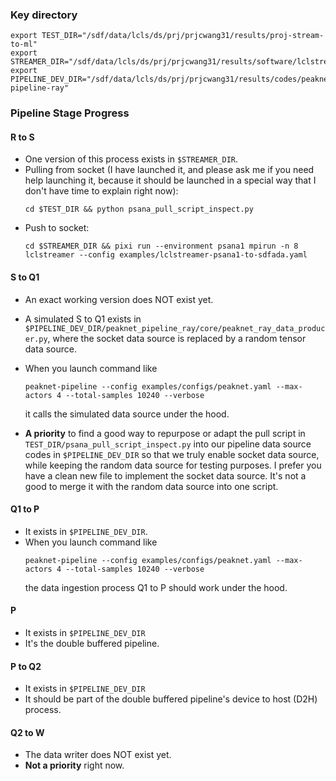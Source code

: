 ### Key directory

```
export TEST_DIR="/sdf/data/lcls/ds/prj/prjcwang31/results/proj-stream-to-ml"
export STREAMER_DIR="/sdf/data/lcls/ds/prj/prjcwang31/results/software/lclstreamer"
export PIPELINE_DEV_DIR="/sdf/data/lcls/ds/prj/prjcwang31/results/codes/peaknet-pipeline-ray"
```


### Pipeline Stage Progress

#### **R to S**

- One version of this process exists in `$STREAMER_DIR`.
- Pulling from socket (I have launched it, and please ask me if you need help
  launching it, because it should be launched in a special way that I don't have
  time to explain right now):
  ```
  cd $TEST_DIR && python psana_pull_script_inspect.py
  ```
- Push to socket:
  ```
  cd $STREAMER_DIR && pixi run --environment psana1 mpirun -n 8 lclstreamer --config examples/lclstreamer-psana1-to-sdfada.yaml
  ```

#### **S to Q1**

- An exact working version does NOT exist yet.
- A simulated S to Q1 exists in `$PIPELINE_DEV_DIR/peaknet_pipeline_ray/core/peaknet_ray_data_producer.py`, where the socket data source is replaced by a random tensor data source.
- When you launch command like
  ```
  peaknet-pipeline --config examples/configs/peaknet.yaml --max-actors 4 --total-samples 10240 --verbose
  ```
  it calls the simulated data source under the hood.

- **A priority** to find a good way to repurpose or adapt the pull script in
  `TEST_DIR/psana_pull_script_inspect.py` into our pipeline data source codes in
  `$PIPELINE_DEV_DIR` so that we truly enable socket data source, while keeping
  the random data source for testing purposes.  I prefer you have a clean new
  file to implement the socket data source.  It's not a good to merge it with
  the random data source into one script.

#### **Q1 to P**

- It exists in `$PIPELINE_DEV_DIR`.
- When you launch command like
  ```
  peaknet-pipeline --config examples/configs/peaknet.yaml --max-actors 4 --total-samples 10240 --verbose
  ```
  the data ingestion process Q1 to P should work under the hood.

#### **P**

- It exists in `$PIPELINE_DEV_DIR`
- It's the double buffered pipeline.

#### **P to Q2**

- It exists in `$PIPELINE_DEV_DIR`
- It should be part of the double buffered pipeline's device to host (D2H) process.

#### **Q2 to W**

- The data writer does NOT exist yet.
- **Not a priority** right now.
